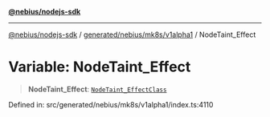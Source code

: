 [**@nebius/nodejs-sdk**](../../../../../README.md)

---

[@nebius/nodejs-sdk](../../../../../README.md) / [generated/nebius/mk8s/v1alpha1](../README.md) / NodeTaint_Effect

# Variable: NodeTaint_Effect

> **NodeTaint_Effect**: [`NodeTaint_EffectClass`](../type-aliases/NodeTaint_EffectClass.md)

Defined in: src/generated/nebius/mk8s/v1alpha1/index.ts:4110

